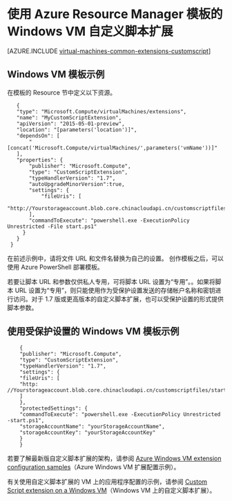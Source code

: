 <properties
   pageTitle="将 Windows VM 上的自定义脚本与模板配合使用 | Azure"
   description="通过将自定义脚本扩展与 Resource Manager 模板配合使用，自动完成 Windows VM 配置任务"
   services="virtual-machines-windows"
   documentationCenter=""
   authors="kundanap"
   manager="timlt"
   editor=""
   tags="azure-resource-manager"/>  


<tags
   ms.service="virtual-machines-windows"
   ms.devlang="na"
   ms.topic="article"
   ms.tgt_pltfrm="vm-windows"
   ms.workload="infrastructure-services"
   ms.date="03/29/2016"
   wacn.date="10/24/2016"
   ms.author="kundanap"/>  


# 使用 Azure Resource Manager 模板的 Windows VM 自定义脚本扩展

[AZURE.INCLUDE [virtual-machines-common-extensions-customscript](../../includes/virtual-machines-common-extensions-customscript.md)]

## Windows VM 模板示例

在模板的 Resource 节中定义以下资源。

       {
       "type": "Microsoft.Compute/virtualMachines/extensions",
       "name": "MyCustomScriptExtension",
       "apiVersion": "2015-05-01-preview",
       "location": "[parameters('location')]",
       "dependsOn": [
           "[concat('Microsoft.Compute/virtualMachines/',parameters('vmName'))]"
       ],
       "properties": {
           "publisher": "Microsoft.Compute",
           "type": "CustomScriptExtension",
           "typeHandlerVersion": "1.7",
           "autoUpgradeMinorVersion":true,
           "settings": {
               "fileUris": [
               "http://Yourstorageaccount.blob.core.chinacloudapi.cn/customscriptfiles/start.ps1"
           ],
           "commandToExecute": "powershell.exe -ExecutionPolicy Unrestricted -File start.ps1"
         }
       }
     }

在前述示例中，请将文件 URL 和文件名替换为自己的设置。
创作模板之后，可以使用 Azure PowerShell 部署模板。

若要让脚本 URL 和参数仅供私人专用，可将脚本 URL 设置为“专用”。。如果将脚本 URL 设置为“专用”，则只能使用作为受保护设置发送的存储帐户名称和密钥进行访问。对于 1.7 版或更高版本的自定义脚本扩展，也可以受保护设置的形式提供脚本参数。

## 使用受保护设置的 Windows VM 模板示例

        {
        "publisher": "Microsoft.Compute",
        "type": "CustomScriptExtension",
        "typeHandlerVersion": "1.7",
        "settings": {
        "fileUris": [
        "http: //Yourstorageaccount.blob.core.chinacloudapi.cn/customscriptfiles/start.ps1"
        ]
        },
        "protectedSettings": {
        "commandToExecute": "powershell.exe -ExecutionPolicy Unrestricted -start.ps1",
        "storageAccountName": "yourStorageAccountName",
        "storageAccountKey": "yourStorageAccountKey"
        }
        }
若要了解最新版自定义脚本扩展的架构，请参阅 [Azure Windows VM extension configuration samples](/documentation/articles/virtual-machines-windows-extensions-configuration-samples/)（Azure Windows VM 扩展配置示例）。

有关使用自定义脚本扩展的 VM 上的应用程序配置的示例，请参阅 [Custom Script extension on a Windows VM](https://github.com/Azure/azure-quickstart-templates/blob/b1908e74259da56a92800cace97350af1f1fc32b/201-list-storage-keys-windows-vm/azuredeploy.json/)（Windows VM 上的自定义脚本扩展）。

<!---HONumber=Mooncake_1017_2016-->